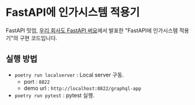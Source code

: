 FastAPI에 인가시스템 적용기
======================

FastAPI 밋업, [우리 회사도 FastAPI 써요](https://www.wanted.co.kr/events/meetup_fastapi)에서 발표한 "FastAPI에 인가시스템 적용기"의 구현 코드입니다.

## 실행 방법

- `poetry run localserver` : Local server 구동.
    - port : `8822`
    - demo url : `http://localhost:8822/graphql-app`
- `poetry run pytest` : pytest 실행.

